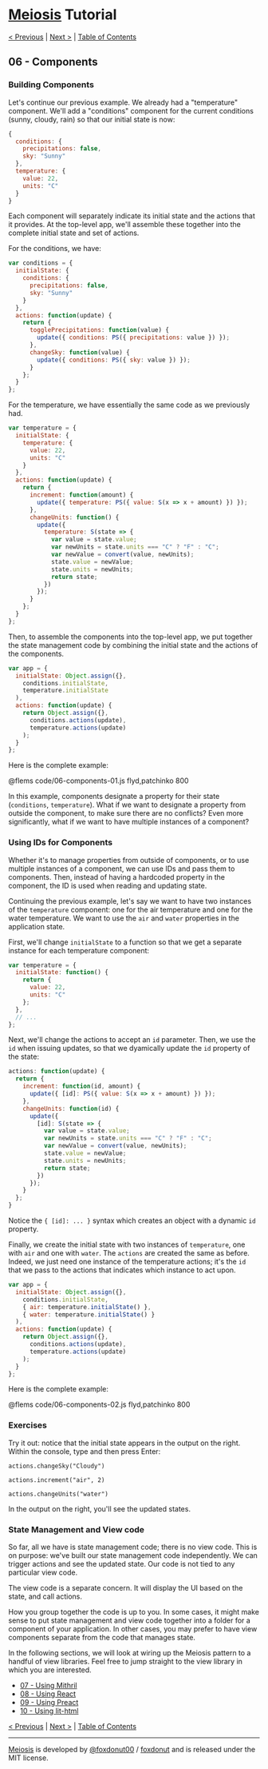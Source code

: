 # [Meiosis](https://meiosis.js.org) Tutorial

[< Previous](05-meiosis-with-patchinko.html) |
[Next >](07-using-mithril.html) |
[Table of Contents](toc.html)

## 06 - Components

### Building Components

Let's continue our previous example. We already had a "temperature" component. We'll add a
"conditions" component for the current conditions (sunny, cloudy, rain) so that our initial
state is now:

```js
{
  conditions: {
    precipitations: false,
    sky: "Sunny"
  },
  temperature: {
    value: 22,
    units: "C"
  }
}
```

Each component will separately indicate its initial state and the actions that it provides.
At the top-level app, we'll assemble these together into the complete initial state and set
of actions.

For the conditions, we have:

```js
var conditions = {
  initialState: {
    conditions: {
      precipitations: false,
      sky: "Sunny"
    }
  },
  actions: function(update) {
    return {
      togglePrecipitations: function(value) {
        update({ conditions: PS({ precipitations: value }) });
      },
      changeSky: function(value) {
        update({ conditions: PS({ sky: value }) });
      }
    };
  }
};
```

For the temperature, we have essentially the same code as we previously had.

```js
var temperature = {
  initialState: {
    temperature: {
      value: 22,
      units: "C"
    }
  },
  actions: function(update) {
    return {
      increment: function(amount) {
        update({ temperature: PS({ value: S(x => x + amount) }) });
      },
      changeUnits: function() {
        update({
          temperature: S(state => {
            var value = state.value;
            var newUnits = state.units === "C" ? "F" : "C";
            var newValue = convert(value, newUnits);
            state.value = newValue;
            state.units = newUnits;
            return state;
          })
        });
      }
    };
  }
};
```

Then, to assemble the components into the top-level app, we put together the state management
code by combining the initial state and the actions of the components.

```js
var app = {
  initialState: Object.assign({},
    conditions.initialState,
    temperature.initialState
  ),
  actions: function(update) {
    return Object.assign({},
      conditions.actions(update),
      temperature.actions(update)
    );
  }
};
```

Here is the complete example:

@flems code/06-components-01.js flyd,patchinko 800

In this example, components designate a property for their state (`conditions`, `temperature`).
What if we want to designate a property from outside the component, to make sure there are no
conflicts? Even more significantly, what if we want to have multiple instances of a component?

### Using IDs for Components

Whether it's to manage properties from outside of components, or to use multiple instances of
a component, we can use IDs and pass them to components. Then, instead of having a hardcoded
property in the component, the ID is used when reading and updating state.

Continuing the previous example, let's say we want to have two instances of the `temperature`
component: one for the air temperature and one for the water temperature. We want to use the
`air` and `water` properties in the application state.

First, we'll change `initialState` to a function so that we get a separate instance for
each temperature component:

```js
var temperature = {
  initialState: function() {
    return {
      value: 22,
      units: "C"
    };
  },
  // ...
};
```

Next, we'll change the actions to accept an `id` parameter. Then, we use the `id` when issuing
updates, so that we dyamically update the `id` property of the state:

```js
actions: function(update) {
  return {
    increment: function(id, amount) {
      update({ [id]: PS({ value: S(x => x + amount) }) });
    },
    changeUnits: function(id) {
      update({
        [id]: S(state => {
          var value = state.value;
          var newUnits = state.units === "C" ? "F" : "C";
          var newValue = convert(value, newUnits);
          state.value = newValue;
          state.units = newUnits;
          return state;
        })
      });
    }
  };
}
```

Notice the `{ [id]: ... }` syntax which creates an object with a dynamic `id` property.

Finally, we create the initial state with two instances of `temperature`, one with `air`
and one with `water`. The `actions` are created the same as before. Indeed, we just need
one instance of the temperature actions; it's the `id` that we pass to the actions that
indicates which instance to act upon.

```js
var app = {
  initialState: Object.assign({},
    conditions.initialState,
    { air: temperature.initialState() },
    { water: temperature.initialState() }
  ),
  actions: function(update) {
    return Object.assign({},
      conditions.actions(update),
      temperature.actions(update)
    );
  }
};
```

Here is the complete example:

@flems code/06-components-02.js flyd,patchinko 800

### Exercises

Try it out: notice that the initial state appears in the output on the right. Within the console,
type and then press Enter:

`actions.changeSky("Cloudy")`

`actions.increment("air", 2)`

`actions.changeUnits("water")`

In the output on the right, you'll see the updated states.

### State Management and View code

So far, all we have is state management code; there is no view code. This is on purpose:
we've built our state management code independently. We can trigger actions and see the
updated state. Our code is not tied to any particular view code.

The view code is a separate concern. It will display the UI based on the state, and call
actions.

How you group together the code is up to you. In some cases, it might make sense to put state
management and view code together into a folder for a component of your application. In other
cases, you may prefer to have view components separate from the code that manages state.

In the following sections, we will look at wiring up the Meiosis pattern to a handful of
view libraries. Feel free to jump straight to the view library in which you are interested.

- [07 - Using Mithril](07-using-mithril.html)
- [08 - Using React](08-using-react.html)
- [09 - Using Preact](09-using-preact.html)
- [10 - Using lit-html](10-using-lit-html.html)

[< Previous](05-meiosis-with-patchinko.html) |
[Next >](07-using-mithril.html) |
[Table of Contents](toc.html)

-----

[Meiosis](https://meiosis.js.org) is developed by [@foxdonut00](http://twitter.com/foxdonut00) / [foxdonut](https://github.com/foxdonut) and is released under the MIT license.
